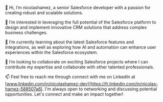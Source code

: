 👋 Hi, I’m nicolashamez, a senior Salesforce developer with a passion for creating robust and scalable solutions.

👀 I’m interested in leveraging the full potential of the Salesforce platform to design and implement innovative CRM solutions that address complex business challenges.

🌱 I’m currently learning about the latest Salesforce features and integrations, as well as exploring how AI and automation can enhance user experiences within the Salesforce ecosystem.

💞️ I’m looking to collaborate on exciting Salesforce projects where I can contribute my expertise and collaborate with other talented professionals.

📫 Feel free to reach me through connect with me on LinkedIn at [www.linkedin.com/in/nicolashamez-dev](https://fr.linkedin.com/in/nicolas-hamez-588507a6). I'm always open to networking and discussing potential opportunities. Let's connect and make an impact together!

